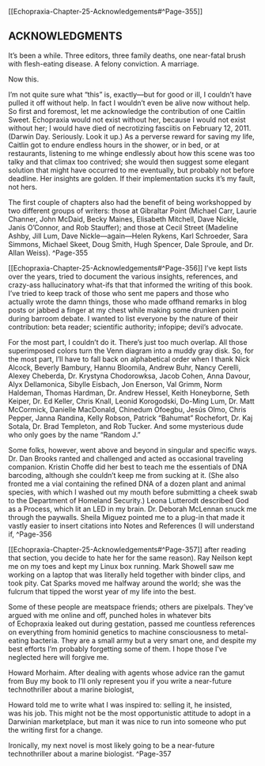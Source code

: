 [[Echopraxia-Chapter-25-Acknowledgements#^Page-355]]
## ACKNOWLEDGMENTS

It’s been a while. Three editors, three family deaths, one near-fatal brush with flesh-eating disease. A felony conviction. A marriage.

Now this.

I’m not quite sure what “this” is, exactly—but for good or ill, I couldn’t have pulled it off without help. In fact I wouldn’t even be alive now without help. So first and foremost, let me acknowledge the contribution of one Caitlin Sweet. Echopraxia would not exist without her, because I would not exist without her; I would have died of necrotizing fasciitis on February 12, 2011. (Darwin Day. Seriously. Look it up.) As a perverse reward for saving my life, Caitlin got to endure endless hours in the shower, or in bed, or at restaurants, listening to me whinge endlessly about how this scene was too talky and that climax too contrived; she would then suggest some elegant solution that might have occurred to me eventually, but probably not before deadline. Her insights are golden. If their implementation sucks it’s my fault, not hers.

The first couple of chapters also had the benefit of being workshopped by two different groups of writers: those at Gibraltar Point (Michael Carr, Laurie Channer, John McDaid, Becky Maines, Elisabeth Mitchell, Dave Nickle, Janis O’Connor, and Rob Stauffer); and those at Cecil Street (Madeline Ashby, Jill Lum, Dave Nickle—again—Helen Rykens, Karl Schroeder, Sara Simmons, Michael Skeet, Doug Smith, Hugh Spencer, Dale Sproule, and Dr. Allan Weiss). ^Page-355

[[Echopraxia-Chapter-25-Acknowledgements#^Page-356]]
I’ve kept lists over the years, tried to document the various insights, references, and crazy-ass hallucinatory what-ifs that that informed the writing of this book. I’ve tried to keep track of those who sent me papers and those who actually wrote the damn things, those who made offhand remarks in blog posts or jabbed a finger at my chest while making some drunken point during barroom debate. I wanted to list everyone by the nature of their contribution: beta reader; scientific authority; infopipe; devil’s advocate.

For the most part, I couldn’t do it. There’s just too much overlap. All those superimposed colors turn the Venn diagram into a muddy gray disk. So, for the most part, I’ll have to fall back on alphabetical order when I thank Nick Alcock, Beverly Bambury, Hannu Bloomila, Andrew Buhr, Nancy Cerelli, Alexey Cheberda, Dr. Krystyna Chodorowksa, Jacob Cohen, Anna Davour, Alyx Dellamonica, Sibylle Eisbach, Jon Enerson, Val Grimm, Norm Haldeman, Thomas Hardman, Dr. Andrew Hessel, Keith Honeyborne, Seth Keiper, Dr. Ed Keller, Chris Knall, Leonid Korogodski, Do-Ming Lum, Dr. Matt McCormick, Danielle MacDonald, Chinedum Ofoegbu, Jesús Olmo, Chris Pepper, Janna Randina, Kelly Robson, Patrick “Bahumat” Rochefort, Dr. Kaj Sotala, Dr. Brad Templeton, and Rob Tucker. And some mysterious dude who only goes by the name “Random J.”

Some folks, however, went above and beyond in singular and specific ways. Dr. Dan Brooks ranted and challenged and acted as occasional traveling companion. Kristin Choffe did her best to teach me the essentials of DNA barcoding, although she couldn’t keep me from sucking at it. (She also fronted me a vial containing the refined DNA of a dozen plant and animal species, with which I washed out my mouth before submitting a cheek swab to the Department of Homeland Security.) Leona Lutterodt described God as a Process, which lit an LED in my brain. Dr. Deborah McLennan snuck me through the paywalls. Sheila Miguez pointed me to a plug-in that made it vastly easier to insert citations into Notes and References (I will understand if, ^Page-356

[[Echopraxia-Chapter-25-Acknowledgements#^Page-357]]
after reading that section, you decide to hate her for the same reason). Ray Neilson kept me on my toes and kept my Linux box running. Mark Showell saw me working on a laptop that was literally held together with binder clips, and took pity. Cat Sparks moved me halfway around the world; she was the fulcrum that tipped the worst year of my life into the best.

Some of these people are meatspace friends; others are pixelpals. They’ve argued with me online and off, punched holes in whatever bits of Echopraxia leaked out during gestation, passed me countless references on everything from hominid genetics to machine consciousness to metal-eating bacteria. They are a small army but a very smart one, and despite my best efforts I’m probably forgetting some of them. I hope those I’ve neglected here will forgive me.

Howard Morhaim. After dealing with agents whose advice ran the gamut from Buy my book to I’ll only represent you if you write a near-future technothriller about a marine biologist,

Howard told me to write what I was inspired to: selling it, he insisted, was his job. This might not be the most opportunistic attitude to adopt in a Darwinian marketplace, but man it was nice to run into someone who put the writing first for a change.

Ironically, my next novel is most likely going to be a near-future technothriller about a marine biologist. ^Page-357